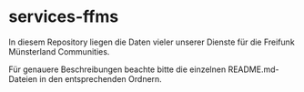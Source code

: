 # services-ffms
In diesem Repository liegen die Daten vieler unserer Dienste für die Freifunk Münsterland Communities.

Für genauere Beschreibungen beachte bitte die einzelnen README.md-Dateien in den entsprechenden Ordnern.

